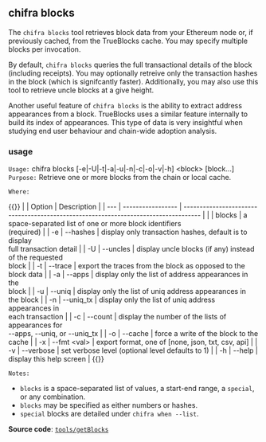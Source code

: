 ## chifra blocks

The `chifra blocks` tool retrieves block data from your Ethereum node or, if previously cached, from the TrueBlocks cache. You may specify multiple blocks per invocation.

By default, `chifra blocks` queries the full transactional details of the block (including receipts). You may optionally retreive only the transaction hashes in the block (which is signifcantly faster). Additionally, you may also use this tool to retrieve uncle blocks at a give height.

Another useful feature of `chifra blocks` is the ability to extract address appearances from a block. TrueBlocks uses a similar feature internally to build its index of appearances. This type of data is very insightful when studying end user behaviour and chain-wide adoption analysis.

### usage

`Usage:`    chifra blocks [-e|-U|-t|-a|-u|-n|-c|-o|-v|-h] &lt;block&gt; [block...]
`Purpose:`  Retrieve one or more blocks from the chain or local cache.

`Where:`

{{<td>}}
|     | Option            | Description                                                                         |
| --- | ----------------- | ----------------------------------------------------------------------------------- |
|     | blocks            | a space-separated list of one or more block identifiers<br/>(required)              |
| -e  | --hashes          | display only transaction hashes, default is to display<br/>full transaction detail  |
| -U  | --uncles          | display uncle blocks (if any) instead of the requested<br/>block                    |
| -t  | --trace           | export the traces from the block as opposed to the<br/>block data                   |
| -a  | --apps            | display only the list of address appearances in the<br/>block                       |
| -u  | --uniq            | display only the list of uniq address appearances in<br/>the block                  |
| -n  | --uniq_tx         | display only the list of uniq address appearances in<br/>each transaction           |
| -c  | --count           | display the number of the lists of appearances for<br/>--apps, --uniq, or --uniq_tx |
| -o  | --cache           | force a write of the block to the cache                                             |
| -x  | --fmt &lt;val&gt; | export format, one of [none, json, txt, csv, api]                                   |
| -v  | --verbose         | set verbose level (optional level defaults to 1)                                    |
| -h  | --help            | display this help screen                                                            |
{{</td>}}

`Notes:`

- `blocks` is a space-separated list of values, a start-end range, a `special`, or any combination.
- `blocks` may be specified as either numbers or hashes.
- `special` blocks are detailed under `chifra when --list`.

**Source code**: [`tools/getBlocks`](https://github.com/TrueBlocks/trueblocks-core/tree/master/src/tools/getBlocks)


